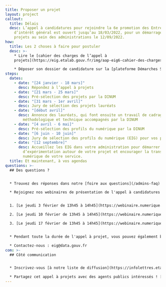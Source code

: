 ```yaml
---
title: Proposer un projet
layout: project
callout:
  title: Délais
  desc: L’appel à candidatures pour rejoindre la 6e promotion des Entrepreneurs
    d’intérêt général est ouvert jusqu’au 18/03/2022, pour un démarrage des
    projets au sein des administrations le 12/09/2022.
how:
  title: Les 2 choses à faire pour postuler
  desc: >-
    * Lire le [cahier des charges de l’appel à
    projets](https://eig.etalab.gouv.fr/img/aap-eig6-cahier-des-charges.pdf)

    * Déposer son dossier de candidature sur la [plateforme Démarches Simplifiées](https://www.demarches-simplifiees.fr/commencer/aap-eig6) avant le 18/03/2022, 23h59
steps:
  dates:
    - date: "[24 janvier - 18 mars]"
      desc: Répondez à l’appel à projets
    - date: "[21 mars - 25 mars]"
      desc: Pré-sélection des projets par la DINUM
    - date: "[31 mars - 1er avril]"
      desc: Jury de sélection des projets lauréats
    - date: "[début avril]"
      desc: Annonce des lauréats, qui font ensuite un travail de cadrage
        méthodologique et technique accompagnés par la DINUM
    - date: "[4 avril - 6 mai]"
      desc: Pré-sélection des profils du numérique par la DINUM
    - date: "[6 juin - 10 juin]"
      desc: Jury de sélection des profils du numérique (EIG) pour vos projet.
    - date: "[12 septembre]"
      desc: Accueillez les EIG dans votre administration pour démarrer 10 mois
        d’expérimentation autour de votre projet et encourager la transformation
        numérique de votre service.
  title: Et maintenant, à vos agendas
questions: >-
  ## Des questions ?


  * Trouvez des réponses dans notre [foire aux questions](/admins-faq)

  * Rejoignez nos webinaires de présentation de l'appel à candidatures :


  1. [Le jeudi 3 février de 13h45 à 14h45](https://webinaire.numerique.gouv.fr//meeting/signin/4562/creator/1673/hash/71997f21a8f284b441bb67cf8ddcf7c609100ecb)

  2. [Le jeudi 10 février de 13h45 à 14h45](https://webinaire.numerique.gouv.fr//meeting/signin/4562/creator/1673/hash/71997f21a8f284b441bb67cf8ddcf7c609100ecb)

  3. [Le jeudi 17 février de 13h45 à 14h45](https://webinaire.numerique.gouv.fr//meeting/signin/4562/creator/1673/hash/71997f21a8f284b441bb67cf8ddcf7c609100ecb)


  * Pendant toute la durée de l'appel à projet, vous pouvez également bénéficier d'un entretien de pré-incubation avec un coach produit. L'objectif de ce nouveau dispositif est de vous accompagner dans l'élaboration de votre stratégie entrepreneuriale. Pour ce faire, [réservez un créneau parmi ceux proposés](https://calendly.com/thomas-parisot/entretien-de-pre-incubation).

  * Contactez-nous : eig@data.gouv.fr
com: >-
  ## Côté communication


  * Inscrivez-vous [à notre liste de diffusion](https://infolettres.etalab.gouv.fr/subscribe/entrepreneur-interet-general@mail.etalab.studio)

  * Partagez cet appel à projets avec des agents publics intéressés ! [Télécharger la plaquette](https://eig.etalab.gouv.fr/img/aap-eig6-plaquette.pdf)
---
```


